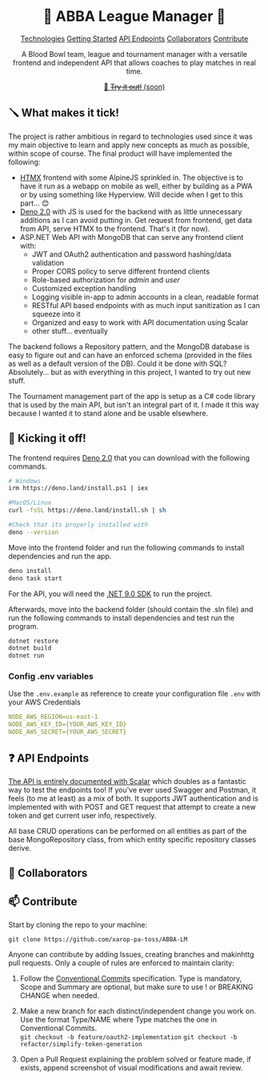 

<h1 align="center" style="font-weight: bold;">🏈 ABBA League Manager 🏈</h1>

<p align="center">
<a href="#tech">Technologies</a>
<a href="#prerequisites">Getting Started</a>
<a href="#routes">API Endpoints</a>
<a href="#colab">Collaborators</a>
<a href="#contribute">Contribute</a>
</p>


<p align="center">A Blood Bowl team, league and tournament manager with a versatile frontend and independent API that allows coaches to play matches in real time.</p>


<p align="center">
<a href="https://www.github.com/xarop-pa-toss/ABBA-LM">📱 <s>Try it out!</s> (soon)</a>
</p>

<h2 id="tech">🪛 What makes it tick!</h2>

The project is rather ambitious in regard to technologies used since it was my main objective to learn and apply new concepts as much as possible, within scope of course.
The final product will have implemented the following:

- [HTMX](https://htmx.org) frontend with some AlpineJS sprinkled in. The objective is to have it run as a webapp on mobile as well, either by building as a PWA or by using something like Hyperview. Will decide when I get to this part... 😊
- [Deno 2.0](https://deno.com) with JS is used for the backend with as little unnecessary additions as I can avoid putting in. Get request from frontend, get data from API, serve HTMX to the frontend. That's it (for now).
- ASP.NET Web API with MongoDB that can serve any frontend client with:
  - JWT and OAuth2 authentication and password hashing/data validation
  - Proper CORS policy to serve different frontend clients
  - Role-based authorization for _admin_ and _user_
  - Customized exception handling
  - Logging visible in-app to admin accounts in a clean, readable format
  - RESTful API based endpoints with as much input sanitization as I can squeeze into it 
  - Organized and easy to work with API documentation using Scalar
  - other stuff... eventually
  
The backend follows a Repository pattern, and the MongoDB database is easy to figure out and can have an enforced schema (provided in the files as well as a default version of the DB). Could it be done with SQL? Absolutely... but as with everything in this project, I wanted to try out new stuff.

The Tournament management part of the app is setup as a C# code library that is used by the main API, but isn't an integral part of it. I made it this way because I wanted it to stand alone and be usable elsewhere.
<h2 id="prerequisites">🏈 Kicking it off!</h3>

The frontend requires [Deno 2.0](https://deno.com/blog/v2.0) that you can download with the following commands.

```bash
# Windows
irm https://deno.land/install.ps1 | iex

#MacOS/Linux
curl -fsSL https://deno.land/install.sh | sh

#Check that its properly installed with
deno --version
```
Move into the frontend folder and run the following commands to install dependencies and run the app.
```bash
deno install
deno task start
```

For the API, you will need the [.NET 9.0 SDK](https://dotnet.microsoft.com/en-us/download/dotnet/9.0) to run the project.

Afterwards, move into the backend folder (should contain the .sln file) and run the following commands to install dependencies and test run the program.

```bash
dotnet restore
dotnet build
dotnet run
```

<h3>Config .env variables</h2>

Use the `.env.example` as reference to create your configuration file `.env` with your AWS Credentials

```yaml
NODE_AWS_REGION=us-east-1
NODE_AWS_KEY_ID={YOUR_AWS_KEY_ID}
NODE_AWS_SECRET={YOUR_AWS_SECRET}
```

<h2 id="routes">❓ API Endpoints</h2>

[The API is entirely documented with Scalar](https://www.github.com/xarop-pa-toss/ABBA-LM)  which doubles as a fantastic way to test the endpoints too! If you've ever used Swagger and Postman, it feels (to me at least) as a mix of both.
It supports JWT authentication and is implemented with with POST and GET request that attempt to create a new token and get current user info, respectively.

All base CRUD operations can be performed on all entities as part of the base MongoRepository class, from which entity specific repository classes derive.

<h2 id="colab">🤝 Collaborators</h2>

<h2 id="contribute">📫 Contribute</h2>
Start by cloning the repo to your machine:

`git clone https://github.com/xarop-pa-toss/ABBA-LM`

Anyone can contribute by adding Issues, creating branches and makinhttg pull requests. Only a couple of rules are enforced to maintain clarity:

 1. Follow the [Conventional Commits](https://www.conventionalcommits.org/) specification. Type is mandatory, Scope and Summary are optional, but make sure to use ! or BREAKING CHANGE when needed.
 
 2.  Make a new branch for each distinct/independent change you work on. Use the format Type/NAME where Type matches the one in Conventional Commits.	
 `git checkout -b feature/oauth2-implementation`
 `git checkout -b refactor/simplify-token-generation`

3. Open a Pull Request explaining the problem solved or feature made, if exists, append screenshot of visual modifications and await review.


